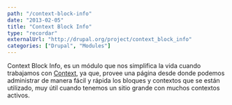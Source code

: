 ```yaml
---
path: "/context-block-info"
date: "2013-02-05"
title: "Context Block Info"
type: "recordar"
externalUrl: "http://drupal.org/project/context_block_info"
categories: ["Drupal", "Modules"]
---
```


Context Block Info, es un módulo que nos simplifica la vida cuando trabajamos con [Context](http://drupal.org/project/context), ya que, provee una página desde donde podemos administrar de manera fácil y rápida los bloques y contextos que se están utilizado, muy útil cuando tenemos un sitio grande con muchos contextos activos.